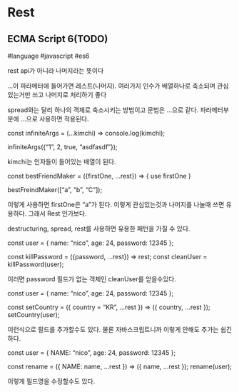 # Rest
## ECMA Script 6(TODO)
#language #javascript #es6

 rest api가 아니라 나머지라는 뜻이다


…이 파라메터에 들어가면 레스트(나머지). 여러가지 인수가 배열하나로 축소되며 관심있는거만 쓰고 나머지로 처리하기 좋다

spread와는 달리 하나의 객체로 축소시키는 방법이고 문법은 …으로 같다.
파라메터부분에 …으로 사용하면 적용된다.


const infiniteArgs = (…kimchi) => console.log(kimchi);

infiniteArgs({“1”, 2, true, “asdfasdf”});

kimchi는 인자들이 들어있는 배열이 된다.


const bestFriendMaker = ({firstOne, …rest}) => {
   use firstOne
}

bestFreindMaker([“a”, “b”, “C”]);

이렇게 사용하면 firstOne은 “a”가 된다. 이렇게 관심있는것과 나머지를 나눌때 쓰면 유용하다. 그래서 Rest 인가보다.


destructuring, spread, rest를 사용하면 유용한 패턴을 가질 수 있다.

const user = {
  name: “nico”,
  age: 24,
  password: 12345
};

const killPassword = ({password, …rest}) => rest;
const cleanUser = killPassword(user);

이러면 password 필드가 없는 객체인 cleanUser를 얻을수있다.


const user = {
  name: “nico”,
  age: 24,
  password: 12345
};

const setCountry = ({ country = “KR”, …rest }) => ({ country, …rest });
setCountry(user);

이런식으로 필드를 추가할수도 있다.
물론 자바스크립트니까 이렇게 안해도 추가는 쉽긴하다.

const user = {
  NAME: “nico”,
  age: 24,
  password: 12345
};

const rename = ({ NAME: name, …rest }) => ({ name, …rest });
rename(user);

이렇게 필드명을 수정할수도 있다.
 
